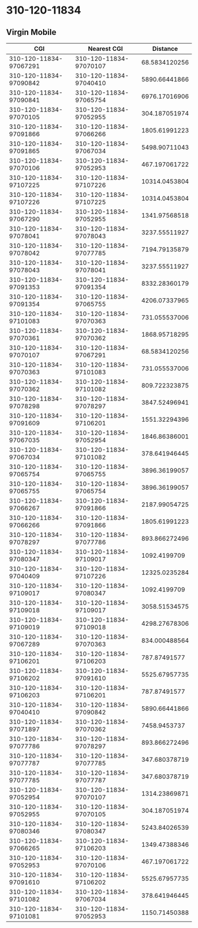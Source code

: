 # 310-120-11834
## Virgin Mobile


| CGI | Nearest CGI | Distance |
|-----|-------------|----------|
| 310-120-11834-97067291 | 310-120-11834-97070107 | 68.5834120256 |
| 310-120-11834-97090842 | 310-120-11834-97040410 | 5890.66441866 |
| 310-120-11834-97090841 | 310-120-11834-97065754 | 6976.17016906 |
| 310-120-11834-97070105 | 310-120-11834-97052955 | 304.187051974 |
| 310-120-11834-97091866 | 310-120-11834-97066266 | 1805.61991223 |
| 310-120-11834-97091865 | 310-120-11834-97067034 | 5498.90711043 |
| 310-120-11834-97070106 | 310-120-11834-97052953 | 467.197061722 |
| 310-120-11834-97107225 | 310-120-11834-97107226 | 10314.0453804 |
| 310-120-11834-97107226 | 310-120-11834-97107225 | 10314.0453804 |
| 310-120-11834-97067290 | 310-120-11834-97052955 | 1341.97568518 |
| 310-120-11834-97078041 | 310-120-11834-97078043 | 3237.55511927 |
| 310-120-11834-97078042 | 310-120-11834-97077785 | 7194.79135879 |
| 310-120-11834-97078043 | 310-120-11834-97078041 | 3237.55511927 |
| 310-120-11834-97091353 | 310-120-11834-97091354 | 8332.28360179 |
| 310-120-11834-97091354 | 310-120-11834-97065755 | 4206.07337965 |
| 310-120-11834-97101083 | 310-120-11834-97070363 | 731.055537006 |
| 310-120-11834-97070361 | 310-120-11834-97070362 | 1868.95718295 |
| 310-120-11834-97070107 | 310-120-11834-97067291 | 68.5834120256 |
| 310-120-11834-97070363 | 310-120-11834-97101083 | 731.055537006 |
| 310-120-11834-97070362 | 310-120-11834-97101082 | 809.722323875 |
| 310-120-11834-97078298 | 310-120-11834-97078297 | 3847.52496941 |
| 310-120-11834-97091609 | 310-120-11834-97106201 | 1551.32294396 |
| 310-120-11834-97067035 | 310-120-11834-97052954 | 1846.86386001 |
| 310-120-11834-97067034 | 310-120-11834-97101082 | 378.641946445 |
| 310-120-11834-97065754 | 310-120-11834-97065755 | 3896.36199057 |
| 310-120-11834-97065755 | 310-120-11834-97065754 | 3896.36199057 |
| 310-120-11834-97066267 | 310-120-11834-97091866 | 2187.99054725 |
| 310-120-11834-97066266 | 310-120-11834-97091866 | 1805.61991223 |
| 310-120-11834-97078297 | 310-120-11834-97077786 | 893.866272496 |
| 310-120-11834-97080347 | 310-120-11834-97109017 | 1092.4199709 |
| 310-120-11834-97040409 | 310-120-11834-97107226 | 12325.0235284 |
| 310-120-11834-97109017 | 310-120-11834-97080347 | 1092.4199709 |
| 310-120-11834-97109018 | 310-120-11834-97109017 | 3058.51534575 |
| 310-120-11834-97109019 | 310-120-11834-97109018 | 4298.27678306 |
| 310-120-11834-97067289 | 310-120-11834-97070363 | 834.000488564 |
| 310-120-11834-97106201 | 310-120-11834-97106203 | 787.87491577 |
| 310-120-11834-97106202 | 310-120-11834-97091610 | 5525.67957735 |
| 310-120-11834-97106203 | 310-120-11834-97106201 | 787.87491577 |
| 310-120-11834-97040410 | 310-120-11834-97090842 | 5890.66441866 |
| 310-120-11834-97071897 | 310-120-11834-97070362 | 7458.9453737 |
| 310-120-11834-97077786 | 310-120-11834-97078297 | 893.866272496 |
| 310-120-11834-97077787 | 310-120-11834-97077785 | 347.680378719 |
| 310-120-11834-97077785 | 310-120-11834-97077787 | 347.680378719 |
| 310-120-11834-97052954 | 310-120-11834-97070107 | 1314.23869871 |
| 310-120-11834-97052955 | 310-120-11834-97070105 | 304.187051974 |
| 310-120-11834-97080346 | 310-120-11834-97080347 | 5243.84026539 |
| 310-120-11834-97066265 | 310-120-11834-97106203 | 1349.47388346 |
| 310-120-11834-97052953 | 310-120-11834-97070106 | 467.197061722 |
| 310-120-11834-97091610 | 310-120-11834-97106202 | 5525.67957735 |
| 310-120-11834-97101082 | 310-120-11834-97067034 | 378.641946445 |
| 310-120-11834-97101081 | 310-120-11834-97052953 | 1150.71450388 |
